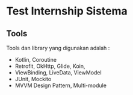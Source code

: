 # Test Internship Sistema

## Tools
Tools dan library yang digunakan adalah :
- Kotlin, Coroutine
- Retrofit, OkHttp, Glide, Koin,
- ViewBinding, LiveData, ViewModel
- JUnit, Mockito
- MVVM Design Pattern, Multi-module
